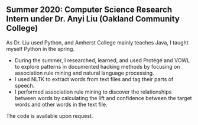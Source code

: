 ## Summer 2020: Computer Science Research Intern under Dr. Anyi Liu (Oakland Community College)

As Dr. Liu used Python, and Amherst College mainly teaches Java, I taught myself Python in the spring.

- During the summer, I researched, learned, and used Protégé and VOWL to explore patterns in documented hacking methods by focusing on association rule mining and natural language processing. 
- I used NLTK to extract words from text files and tag their parts of speech.
- I performed association rule mining to discover the relationships between words by calculating the lift and confidence between the target words and other words in the text file.

The code is available upon request.
